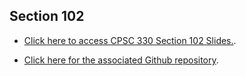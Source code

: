 ## Section 102

- [Click here to access CPSC 330 Section 102 Slides.](https://kvarada.github.io/cpsc330-slides).

- [Click here for the associated Github repository](https://github.com/kvarada/cpsc330-slides). 